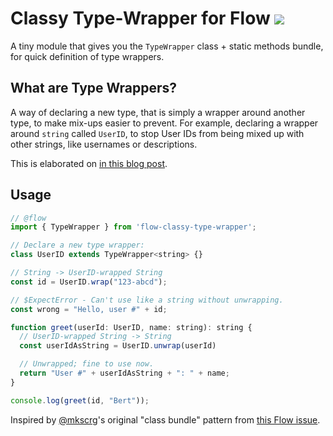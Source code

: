 # Classy Type-Wrapper for Flow [![](https://img.shields.io/npm/v/flow-classy-type-wrapper.svg)](https://npmjs.com/package/flow-classy-type-wrapper)

A tiny module that gives you the `TypeWrapper` class + static methods bundle, for quick definition of type wrappers.


## What are Type Wrappers?

A way of declaring a new type, that is simply a wrapper around another type, to make mix-ups easier to prevent. For example, declaring a wrapper around `string` called `UserID`, to stop User IDs from being mixed up with other strings, like usernames or descriptions.

This is elaborated on [in this blog post](#TODO).


## Usage

```js
// @flow
import { TypeWrapper } from 'flow-classy-type-wrapper';

// Declare a new type wrapper:
class UserID extends TypeWrapper<string> {}

// String -> UserID-wrapped String
const id = UserID.wrap("123-abcd");

// $ExpectError - Can't use like a string without unwrapping.
const wrong = "Hello, user #" + id;

function greet(userId: UserID, name: string): string {
  // UserID-wrapped String -> String
  const userIdAsString = UserID.unwrap(userId)

  // Unwrapped; fine to use now.
  return "User #" + userIdAsString + ": " + name;
}

console.log(greet(id, "Bert"));
```

Inspired by [@mkscrg](https://github.com/mkscrg)'s original "class bundle" pattern from [this Flow issue](https://github.com/facebook/flow/issues/465#issuecomment-268411867).
